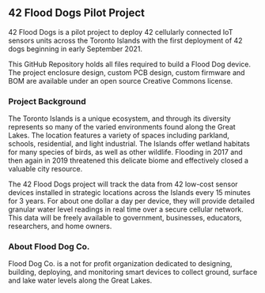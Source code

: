 <h2>42 Flood Dogs Pilot Project</h2>
<p>42 Flood Dogs is a pilot project to deploy 42 cellularly connected IoT sensors units across the Toronto Islands with the first deployment of 42 dogs beginning in early September 2021.</p>

<p>This GitHub Repository holds all files required to build a Flood Dog device. The project enclosure design, custom PCB design, custom firmware and BOM are available under an open source Creative Commons license.</p>

<h3>Project Background</strong></h3>
<p>The Toronto Islands is a unique ecosystem, and through its diversity represents so many of the varied environments found along the Great Lakes. The location features a variety of spaces including parkland, schools, residential, and light industrial. The Islands offer wetland habitats for many species of birds, as well as other wildlife. Flooding in 2017 and then again in 2019 threatened this delicate biome and effectively closed a valuable city resource.</p>

<p>The 42 Flood Dogs project will track the data from 42 low-cost sensor devices installed in strategic locations across the Islands every 15 minutes for 3 years. For about one dollar a day per device, they will provide detailed granular water level readings in real time over a secure cellular network. This data will be freely available to government, businesses, educators, researchers, and home owners.</p>

<h3>About Flood Dog Co.</h3>
<p>Flood Dog Co. is a not for profit organization dedicated to designing, building, deploying, and monitoring smart devices to collect ground, surface and lake water levels along the Great Lakes.</p>
